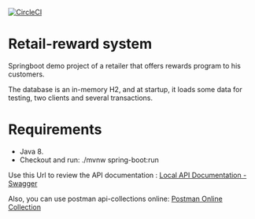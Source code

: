 [![CircleCI](https://circleci.com/gh/rafanegrette/retail-reward/tree/master.svg?style=svg)](https://circleci.com/gh/rafanegrette/retail-reward/tree/master)

# Retail-reward system
Springboot demo project of a retailer that offers rewards program to his customers.

The database is an in-memory H2, and at startup, it loads some data for testing, two clients and several transactions.

Requirements
====

- Java 8.
- Checkout and run: ./mvnw spring-boot:run

Use this Url to review the API documentation : [Local API Documentation - Swagger](http://localhost:8080/swagger-ui.html)

Also, you can use postman api-collections online: [Postman Online Collection](https://www.postman.com/rafaelnegrette/workspace/reward-retail/collection/1152626-5830f4af-6228-4a64-85ae-e625ba646a60?ctx=documentation)

